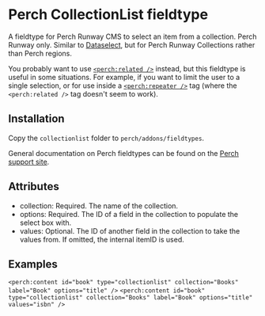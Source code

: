 # Perch CollectionList fieldtype

A fieldtype for Perch Runway CMS to select an item from a collection. Perch Runway only. Similar to [Dataselect](https://docs.grabaperch.com/templates/field-types/dataselect/), but for Perch Runway Collections rather than Perch regions.

You probably want to use [`<perch:related />`](https://docs.grabaperch.com/runway/relationships/) instead, but this fieldtype is useful in some situations. For example, if you want to limit the user to a single selection, or for use inside a [`<perch:repeater />`](https://docs.grabaperch.com/templates/repeaters/) tag (where the `<perch:related />` tag doesn't seem to work).

## Installation

Copy the `collectionlist` folder to `perch/addons/fieldtypes`.

General documentation on Perch fieldtypes can be found on the [Perch support site](https://docs.grabaperch.com/templates/field-types/).

## Attributes
- collection: Required. The name of the collection.
- options: Required. The ID of a field in the collection to populate the select box with.
- values: Optional. The ID of another field in the collection to take the values from. If omitted, the internal itemID is used.

## Examples
`<perch:content id="book" type="collectionlist" collection="Books" label="Book" options="title" />`
`<perch:content id="book" type="collectionlist" collection="Books" label="Book" options="title" values="isbn" />`
